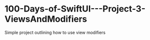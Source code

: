 # 100-Days-of-SwiftUI---Project-3-ViewsAndModifiers
Simple project outlining how to use view modifiers
